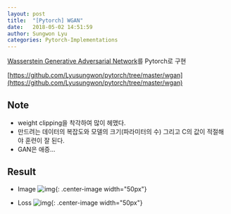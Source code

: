 ```yaml
---
layout: post
title:  "[Pytorch] WGAN"
date:   2018-05-02 14:51:59
author: Sungwon Lyu
categories: Pytorch-Implementations
---
```


[Wasserstein Generative Adversarial Network](https://lyusungwon.github.io/dl/2018/03/12/wgan.html)를 Pytorch로 구현

[https://github.com/Lyusungwon/pytorch/tree/master/wgan](https://github.com/Lyusungwon/pytorch/tree/master/wgan)

## Note 
- weight clipping을 착각하여 많이 헤맸다.
- 만드려는 데이터의 복잡도와 모델의 크기(파라미터의 수) 그리고 C의 값이 적절해야 훈련이 잘 된다.
- GAN은 애증...

## Result
- Image
![img](/assets/images/wganpy1.png){: .center-image width="50px"}

- Loss
![img](/assets/images/wganpy2.png){: .center-image width="50px"}
